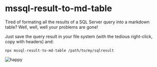 mssql-result-to-md-table
===


Tired of formating all the results of a SQL Server query into a markdown table? Well, well, well your problems are gone!

Just save the query result in your file system (with the tedious right-click, copy with headers) and:

```
npx mssql-result-to-md-table /path/to/my/sqlresult
```


![happy](https://c.tenor.com/Loa-ER7_8UgAAAAM/happy-milk-and-mocha.gif)
